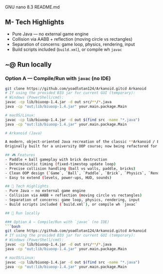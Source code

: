   GNU nano 8.3                       README.md
##  M-  Tech Highlights
- Pure Java — no external game engine
- Collision via AABB + reflection (moving circle vs rectangles)
- Separation of concerns: game loop, physics, rendering, input
- Build scripts included (`build.xml`), or compile wh `javac`

##  ~@ Run locally

### Option A — Compile/Run with `javac` (no IDE)
```bash
git clone https://github.com/yoadlotan124/Arkanoid.gitcd Arkanoid
# If using the provided BIU jar for current GUI (temporary):
# Windows (PowerShell/cmd):
javac -cp lib/biuoop-1.4.jar -d out src/**/*.java
java -cp "out;lib/biuoop-1.4.jar" your.main.package.Main

# macOS/Linux:
javac -cp lib/biuoop-1.4.jar -d out $(find src -name "*.java")
java -cp "out:lib/biuoop-1.4.jar" your.main.package.Main

# Arkanoid (Java)

A modern, object-oriented Java recreation of the classic **Arkanoid / Breakout** arcade game.  
Originally built for a university OOP course; now being refactored for cleaner architecture, accurate physics, and future features.

## 🎮 Features
- Paddle + ball gameplay with brick destruction
- Deterministic timing (fixed-timestep update loop)
- Precise collision handling (ball vs walls, paddle, bricks)
- Clean OOP design (`Game`, `Ball`, `Paddle`, `Brick`, `Physics`, `Renderer`)
- Easy to extend (levels, power-ups, HUD, sounds)

## 🧠 Tech Highlights
- Pure Java — no external game engine
- Collision via AABB + reflection (moving circle vs rectangles)
- Separation of concerns: game loop, physics, rendering, input
- Build scripts included (`build.xml`), or compile wh `javac`

## 🚀 Run locally

### Option A — Compile/Run with `javac` (no IDE)
```bash
git clone https://github.com/yoadlotan124/Arkanoid.gitcd Arkanoid
# If using the provided BIU jar for current GUI (temporary):
# Windows (PowerShell/cmd):
javac -cp lib/biuoop-1.4.jar -d out src/**/*.java
java -cp "out;lib/biuoop-1.4.jar" your.main.package.Main

# macOS/Linux:
javac -cp lib/biuoop-1.4.jar -d out $(find src -name "*.java")
java -cp "out:lib/biuoop-1.4.jar" your.main.package.Main
